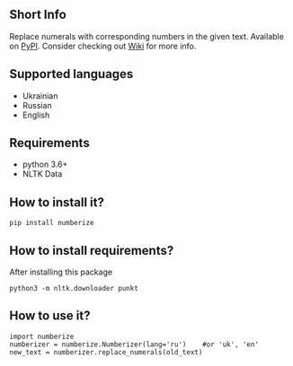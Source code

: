 ## Short Info
Replace numerals with corresponding numbers in the given text.
Available on [PyPI](https://pypi.org/project/numberize/).
Consider checking out [Wiki](https://github.com/DanATW/numberize/wiki) for more info.
## Supported languages
* Ukrainian
* Russian
* English
## Requirements
* python 3.6+
* NLTK Data

## How to install it?
```pip install numberize```

## How to install requirements?
After installing this package

```python3 -m nltk.downloader punkt```

## How to use it?
```
import numberize
numberizer = numberize.Numberizer(lang='ru')    #or 'uk', 'en'
new_text = numberizer.replace_numerals(old_text)
   ```
